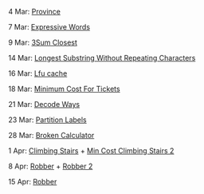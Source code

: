 4 Mar: [Province](Graph/Province.txt)

7 Mar: [Expressive Words](Hashmap/ExpressiveWords.txt)

9 Mar: [3Sum Closest](https://leetcode.com/problems/3sum-closest/)

14 Mar: [Longest Substring Without Repeating Characters](https://leetcode.com/problems/longest-substring-without-repeating-characters/)

16 Mar: [Lfu cache](https://leetcode.com/problems/lfu-cache/)

18 Mar: [Minimum Cost For Tickets](https://leetcode.com/problems/minimum-cost-for-tickets/)

21 Mar: [Decode Ways](https://leetcode.com/problems/decode-ways/)

23 Mar: [Partition Labels](https://leetcode.com/problems/partition-labels/)

28 Mar: [Broken Calculator](https://leetcode.com/problems/broken-calculator/)

1 Apr: [Climbing Stairs](https://leetcode.com/problems/climbing-stairs) + [Min Cost Climbing Stairs 2](https://leetcode.com/problems/min-cost-climbing-stairs/)

8 Apr: [Robber](https://leetcode.com/problems/house-robber/) + [Robber 2](https://leetcode.com/problems/house-robber-ii/)

15 Apr: [Robber](https://leetcode.com/problems/best-time-to-buy-and-sell-stock/)
